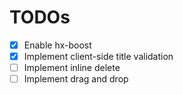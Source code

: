 # TODOs
* [x] Enable hx-boost
* [x] Implement client-side title validation
* [ ] Implement inline delete
* [ ] Implement drag and drop
